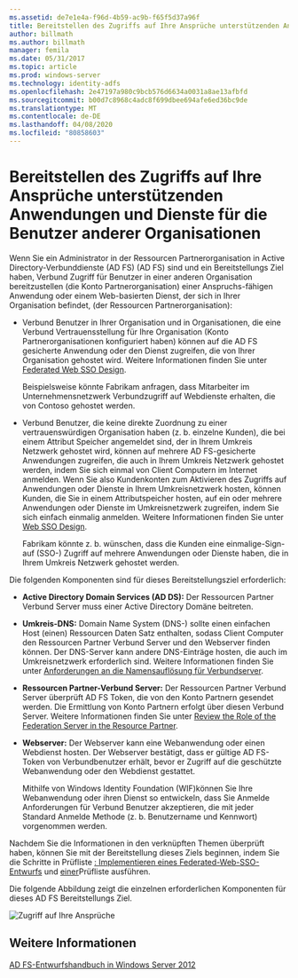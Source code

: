 ```yaml
---
ms.assetid: de7e1e4a-f96d-4b59-ac9b-f65f5d37a96f
title: Bereitstellen des Zugriffs auf Ihre Ansprüche unterstützenden Anwendungen und Dienste für die Benutzer anderer Organisationen
author: billmath
ms.author: billmath
manager: femila
ms.date: 05/31/2017
ms.topic: article
ms.prod: windows-server
ms.technology: identity-adfs
ms.openlocfilehash: 2e47197a980c9bcb576d6634a0031a8ae13afbfd
ms.sourcegitcommit: b00d7c8968c4adc8f699dbee694afe6ed36bc9de
ms.translationtype: MT
ms.contentlocale: de-DE
ms.lasthandoff: 04/08/2020
ms.locfileid: "80858603"
---
```

# <a name="provide-users-in-another-organization-access-to-your-claims-aware-applications-and-services"></a>Bereitstellen des Zugriffs auf Ihre Ansprüche unterstützenden Anwendungen und Dienste für die Benutzer anderer Organisationen


Wenn Sie ein Administrator in der Ressourcen Partnerorganisation in Active Directory-Verbunddienste (AD FS) \(AD FS\) sind und ein Bereitstellungs Ziel haben, Verbund Zugriff für Benutzer in einer anderen Organisation bereitzustellen \(die Konto Partnerorganisation\) einer Anspruchs\-fähigen Anwendung oder einem Web\-basierten Dienst, der sich in Ihrer Organisation befindet, \(der Ressourcen Partnerorganisation\):  
  
-   Verbund Benutzer in Ihrer Organisation und in Organisationen, die eine Verbund Vertrauensstellung für Ihre Organisation \(Konto Partnerorganisationen konfiguriert haben\) können auf die AD FS gesicherte Anwendung oder den Dienst zugreifen, die von Ihrer Organisation gehostet wird. Weitere Informationen finden Sie unter [Federated Web SSO Design](Federated-Web-SSO-Design.md).  
  
    Beispielsweise könnte Fabrikam anfragen, dass Mitarbeiter im Unternehmensnetzwerk Verbundzugriff auf Webdienste erhalten, die von Contoso gehostet werden.  
  
-   Verbund Benutzer, die keine direkte Zuordnung zu einer vertrauenswürdigen Organisation haben \(z. b. einzelne Kunden\), die bei einem Attribut Speicher angemeldet sind, der in Ihrem Umkreis Netzwerk gehostet wird, können auf mehrere AD FS\-gesicherte Anwendungen zugreifen, die auch in Ihrem Umkreis Netzwerk gehostet werden, indem Sie sich einmal von Client Computern im Internet anmelden. Wenn Sie also Kundenkonten zum Aktivieren des Zugriffs auf Anwendungen oder Dienste in Ihrem Umkreisnetzwerk hosten, können Kunden, die Sie in einem Attributspeicher hosten, auf ein oder mehrere Anwendungen oder Dienste im Umkreisnetzwerk zugreifen, indem Sie sich einfach einmalig anmelden. Weitere Informationen finden Sie unter [Web SSO Design](Web-SSO-Design.md).  
  
    Fabrikam könnte z. b. wünschen, dass die Kunden eine einmalige\-Sign\-auf \(SSO-\) Zugriff auf mehrere Anwendungen oder Dienste haben, die in Ihrem Umkreis Netzwerk gehostet werden.  
  
Die folgenden Komponenten sind für dieses Bereitstellungsziel erforderlich:  
  
-   **Active Directory Domain Services \(AD DS\):** Der Ressourcen Partner Verbund Server muss einer Active Directory Domäne beitreten.  
  
-   **Umkreis-DNS:** Domain Name System \(DNS-\) sollte einen einfachen Host \(einen\) Ressourcen Daten Satz enthalten, sodass Client Computer den Ressourcen Partner Verbund Server und den Webserver finden können. Der DNS-Server kann andere DNS-Einträge hosten, die auch im Umkreisnetzwerk erforderlich sind. Weitere Informationen finden Sie unter [Anforderungen an die Namensauflösung für Verbundserver](Name-Resolution-Requirements-for-Federation-Servers.md).  
  
-   **Ressourcen Partner-Verbund Server:** Der Ressourcen Partner Verbund Server überprüft AD FS Token, die von den Konto Partnern gesendet werden. Die Ermittlung von Konto Partnern erfolgt über diesen Verbund Server. Weitere Informationen finden Sie unter [Review the Role of the Federation Server in the Resource Partner](Review-the-Role-of-the-Federation-Server-in-the-Resource-Partner.md).  
  
-   **Webserver:** Der Webserver kann eine Webanwendung oder einen Webdienst hosten. Der Webserver bestätigt, dass er gültige AD FS-Token von Verbundbenutzer erhält, bevor er Zugriff auf die geschützte Webanwendung oder den Webdienst gestattet.  
  
    Mithilfe von Windows Identity Foundation \(WIF\)können Sie Ihre Webanwendung oder ihren Dienst so entwickeln, dass Sie Anmelde Anforderungen für Verbund Benutzer akzeptieren, die mit jeder Standard Anmelde Methode (z. b. Benutzername und Kennwort) vorgenommen werden.  
  
Nachdem Sie die Informationen in den verknüpften Themen überprüft haben, können Sie mit der Bereitstellung dieses Ziels beginnen, indem Sie die Schritte in Prüfliste [: Implementieren eines Federated-Web-SSO-Entwurfs](../../ad-fs/deployment/Checklist--Implementing-a-Federated-Web-SSO-Design.md) und [einer](../../ad-fs/deployment/Checklist--Implementing-a-Web-SSO-Design.md)Prüfliste ausführen.  
  
Die folgende Abbildung zeigt die einzelnen erforderlichen Komponenten für dieses AD FS Bereitstellungs Ziel.  
  
![Zugriff auf Ihre Ansprüche](media/75358b16-2a6f-4e16-9cc4-b0e614480305.gif)  
  
## <a name="see-also"></a>Weitere Informationen
[AD FS-Entwurfshandbuch in Windows Server 2012](AD-FS-Design-Guide-in-Windows-Server-2012.md)
